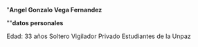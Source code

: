 "**Angel Gonzalo Vega Fernandez**

""**datos personales**

Edad: 33 años
Soltero
Vigilador Privado
Estudiantes de la Unpaz




